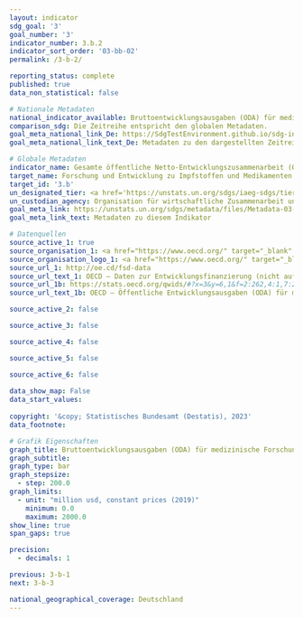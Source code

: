 ```yaml
---
layout: indicator    
sdg_goal: '3'    
goal_number: '3'    
indicator_number: 3.b.2    
indicator_sort_order: '03-bb-02'    
permalink: /3-b-2/    

reporting_status: complete    
published: true    
data_non_statistical: false    

# Nationale Metadaten    
national_indicator_available: Bruttoentwicklungsausgaben (ODA) für medizinische Forschung und grundlegende Gesundheitsversorgung    
comparison_sdg: Die Zeitreihe entspricht den globalen Metadaten.    
goal_meta_national_link_De: https://SdgTestEnvironment.github.io/sdg-indicators/public/MetaDe/3.b.2.pdf
goal_meta_national_link_text_De: Metadaten zu den dargestellten Zeitreihen    

# Globale Metadaten    
indicator_name: Gesamte öffentliche Netto-Entwicklungszusammenarbeit (ODA) für medizinische Forschung und grundlegende Gesundheitsversorgung    
target_name: Forschung und Entwicklung zu Impfstoffen und Medikamenten für übertragbare und nichtübertragbare Krankheiten, von denen hauptsächlich Entwicklungsländer betroffen sind, unterstützen, den Zugang zu bezahlbaren unentbehrlichen Arzneimitteln und Impfstoffen gewährleisten, im Einklang mit der Erklärung von Doha über das TRIPS-Übereinkommen und die öffentliche Gesundheit, die das Recht der Entwicklungsländer bekräftigt, die Bestimmungen in dem Übereinkommen über handelsbezogene Aspekte der Rechte des geistigen Eigentums über Flexibilitäten zum Schutz der öffentlichen Gesundheit voll auszuschöpfen, und insbesondere den Zugang zu Medikamenten für alle zu gewährleisten    
target_id: '3.b'    
un_designated_tier: <a href='https://unstats.un.org/sdgs/iaeg-sdgs/tier-classification/' title='Klicken Sie hier um weitere Informationen zur UN-Tier-Klassifikation zu erhalten.'  target='_blank'>Tier I</a>    
un_custodian_agency: Organisation für wirtschaftliche Zusammenarbeit und Entwicklung (OECD)    
goal_meta_link: https://unstats.un.org/sdgs/metadata/files/Metadata-03-0B-02.pdf    
goal_meta_link_text: Metadaten zu diesem Indikator        

# Datenquellen
source_active_1: true
source_organisation_1: <a href="https://www.oecd.org/" target="_blank" onclick="return confirm_alert(this);"> Organisation für wirtschaftliche Zusammenarbeit und Entwicklung (OECD) </a>
source_organisation_logo_1: <a href="https://www.oecd.org/" target="_blank" onclick="return confirm_alert(this);"><img src="https://g205sdgs.github.io/sdg-indicators/public/OrgImgDe/oecd.png" alt="Logo oecd" style="height:60px; width:148px"/></a>
source_url_1: http://oe.cd/fsd-data
source_url_text_1: OECD – Daten zur Entwicklungsfinanzierung (nicht auf Deutsch verfügbar)
source_url_1b: https://stats.oecd.org/qwids/#?x=3&y=6,1&f=2:262,4:1,7:2,9:85,5:3,8:85&q=2:262+4:1+7:2+9:85+5:3+8:85+3:51,23,253+6:2010,2011,2012,2013,2014,2015,2016,2017,2018,2019,2020,2021+1:10
source_url_text_1b: OECD – Öffentliche Entwicklungsausgaben (ODA) für medizinische Forschung und grundlegende Gesundheitsversorgung (nicht auf Deutsch verfügbar)

source_active_2: false

source_active_3: false

source_active_4: false

source_active_5: false

source_active_6: false
    
data_show_map: False    
data_start_values:     
    
copyright: '&copy; Statistisches Bundesamt (Destatis), 2023'    
data_footnote:     

# Grafik Eigenschaften    
graph_title: Bruttoentwicklungsausgaben (ODA) für medizinische Forschung und grundlegende Gesundheitsversorgung
graph_subtitle:     
graph_type: bar
graph_stepsize: 
  - step: 200.0    
graph_limits:
  - unit: "million usd, constant prices (2019)"
    minimum: 0.0
    maximum: 2000.0
show_line: true
span_gaps: true

precision:
  - decimals: 1    

previous: 3-b-1    
next: 3-b-3    

national_geographical_coverage: Deutschland    
---
```


<span></span>